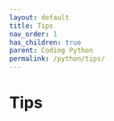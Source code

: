 ```yaml
---
layout: default
title: Tips
nav_order: 1
has_children: true
parent: Coding Python
permalink: /python/tips/
---
```


# Tips
